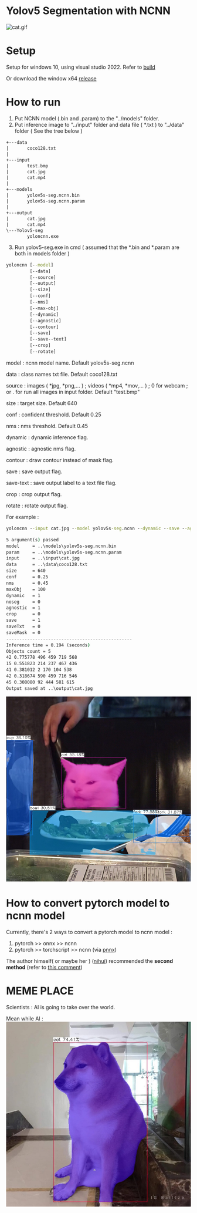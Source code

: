 # Yolov5 Segmentation with NCNN

![cat.gif](./output/cat.gif)

# Setup
Setup for windows 10, using visual studio 2022. Refer to [build](./build/build.md)

Or download the window x64 [release](https://github.com/canh25xp/Yolov5-segmentation-ncnn/releases/tag/v1.0)

# How to run
1. Put NCNN model (.bin and .param) to the "../models" folder.
2. Put inference image to "../input" folder and data file ( *.txt ) to "../data" folder ( See the tree below )
```         
+---data
|       coco128.txt
|       
+---input
|       test.bmp
|       cat.jpg
|       cat.mp4
|
+---models
|       yolov5s-seg.ncnn.bin
|       yolov5s-seg.ncnn.param
|
+---output
|       cat.jpg
|       cat.mp4
\---Yolov5-seg
        yoloncnn.exe
```  
3. Run yolov5-seg.exe in cmd ( assumed that the *.bin and *.param are both in models folder )
```cmd
yoloncnn [--model]
         [--data]
         [--source]
         [--output]
         [--size]
         [--conf]
         [--nms]
         [--max-obj]
         [--dynamic]
         [--agnostic]
         [--contour]
         [--save]
         [--save--text]
         [--crop]
         [--rotate]

```
model : ncnn model name. Default yolov5s-seg.ncnn

data : class names txt file. Default coco128.txt

source : images ( *jpg, *png,... ) ; videos ( *mp4, *mov,... ) ; 0 for webcam ; or . for run all images in input folder. Default "test.bmp"

size : target size. Default 640

conf : confident threshold. Default 0.25

nms : nms threshold. Default 0.45

dynamic : dynamic inference flag.

agnostic : agnostic nms flag.

contour : draw contour instead of mask flag.

save : save output flag.

save-text : save output label to a text file flag.

crop : crop output flag.

rotate : rotate output flag.

For example :
```cmd
yoloncnn --input cat.jpg --model yolov5s-seg.ncnn --dynamic --save --agnostic
```
```cmd
5 argument(s) passed
model     = ..\models\yolov5s-seg.ncnn.bin
param     = ..\models\yolov5s-seg.ncnn.param
input     = ..\input\cat.jpg
data      = ..\data\coco128.txt
size      = 640
conf      = 0.25
nms       = 0.45
maxObj    = 100
dynamic   = 1
noseg     = 0
agnostic  = 1
crop      = 0
save      = 1
saveTxt   = 0
saveMask  = 0
------------------------------------------------
Inference time = 0.194 (seconds)
Objects count = 5
42 0.775778 496 459 719 568
15 0.551823 214 237 467 436
41 0.381012 2 170 104 538
42 0.318674 590 459 716 546
45 0.308080 92 444 581 615
Output saved at ..\output\cat.jpg
```
![cat.jpg](./output/cat.jpg)

# How to convert pytorch model to ncnn model 
Currently, there's 2 ways to convert a pytorch model to ncnn model : 
1. pytorch >> onnx >> ncnn 
2. pytorch >> torchscript >> ncnn (via [pnnx](https://github.com/pnnx/pnnx))

The author himself( or maybe her ) ([nihui](https://github.com/nihui)) recommended the **second method** (refer to [this comment](https://github.com/Tencent/ncnn/issues/4488#issuecomment-1434299765))

# MEME PLACE
Scientists : AI is going to take over the world.

Mean while AI :
![meme.jpg](./output/meme.jpg)